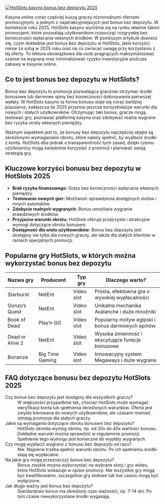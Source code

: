 [![HotSlots kasyno bonus bez depozytu 2025](https://123-caf.pages.dev/gitsignup.png)](https://vrmoo.ru/Bt82HjjY)

<p>Kasyna online coraz częściej kuszą graczy różnorodnymi ofertami promocyjnymi, a jednym z najatrakcyjniejszych jest bonus bez depozytu. W kontekście roku 2025, HotSlots kasyno wyróżnia się na rynku właśnie takimi promocjami, które pozwalają użytkownikom rozpocząć rozgrywkę bez konieczności wpłacania własnych środków. W poniższym artykule dowiesz się, czym dokładnie jest bonus bez depozytu w HotSlots, jakie korzyści niesie za sobą w 2025 roku oraz na co zwracać uwagę przy korzystaniu z tej oferty. To lektura obowiązkowa dla osób pragnących maksymalizować szanse na wygraną oraz minimalizować ryzyko inwestycyjne podczas zabawy w kasynie online.</p>  <h2>Co to jest bonus bez depozytu w HotSlots?</h2> <p>Bonus bez depozytu to promocja pozwalająca graczowi otrzymać środki bonusowe lub darmowe spiny bez konieczności dokonywania pierwszej wpłaty. W HotSlots kasyno ta forma bonusu staje się coraz bardziej popularna, zwłaszcza że 2025 przynosi jeszcze korzystniejsze warunki dla nowych i stałych użytkowników. Otrzymując taki bonus, gracze mogą testować gry, poznawać platformę kasyna oraz zdobywać realne wygrane bez ryzyka utraty własnych pieniędzy.</p> <p>Ważnym aspektem jest to, że bonusy bez depozytu najczęściej objęte są określonymi wymaganiami obrotu, które należy spełnić, by wypłacić środki z konta. HotSlots dba jednak o transparentność tych zasad, dzięki czemu użytkownicy mogą świadomie korzystać z promocji i planować swoją strategię gry.</p>  <h2>Kluczowe korzyści bonusu bez depozytu w HotSlots 2025</h2> <ul>   <li><strong>Brak ryzyka finansowego:</strong> Grasz bez konieczności wpłacania własnych pieniędzy.</li>   <li><strong>Testowanie nowych gier:</strong> Możliwość sprawdzenia dostępnych slotów i innych automatów.</li>   <li><strong>Zdobycie realnych wygranych:</strong> Bonus umożliwia wygranie prawdziwych środków.</li>   <li><strong>Przyjazne warunki obrotu:</strong> HotSlots oferuje przejrzyste i atrakcyjne wymogi dotyczące obrotu bonusem.</li>   <li><strong>Dostępność dla wielu użytkowników:</strong> Bonus bez depozytu jest dostępny nie tylko dla nowych graczy, ale także dla stałych klientów w ramach specjalnych promocji.</li> </ul>  <h2>Popularne gry HotSlots, w których można wykorzystać bonus bez depozytu</h2> <table>   <thead>     <tr>       <th>Nazwa gry</th>       <th>Producent</th>       <th>Typ gry</th>       <th>Dlaczego warto?</th>     </tr>   </thead>   <tbody>     <tr>       <td>Starburst</td>       <td>NetEnt</td>       <td>Video slot</td>       <td>Prosta, efektowna gra o wysokiej wypłacalności</td>     </tr>     <tr>       <td>Gonzo’s Quest</td>       <td>NetEnt</td>       <td>Video slot</td>       <td>Unikalna mechanika Avalanche i duże mnożniki</td>     </tr>     <tr>       <td>Book of Dead</td>       <td>Play’n GO</td>       <td>Video slot</td>       <td>Popularny motyw egipski i bonus darmowych spinów</td>     </tr>     <tr>       <td>Dead or Alive 2</td>       <td>NetEnt</td>       <td>Video slot</td>       <td>Wysoka zmienność i ekscytujące funkcje bonusowe</td>     </tr>     <tr>       <td>Bonanza</td>       <td>Big Time Gaming</td>       <td>Video slot</td>       <td>Innowacyjny system Megaways i duże wygrane</td>     </tr>   </tbody> </table>  <h2>FAQ dotyczące bonusu bez depozytu HotSlots 2025</h2> <dl>   <dt>Czy bonus bez depozytu jest dostępny dla wszystkich graczy?</dt>   <dd>W większości przypadków tak, chociaż HotSlots może wymagać weryfikacji konta lub spełnienia określonych warunków. Oferta jest zwykle kierowana do nowych użytkowników, ale czasami również istnieją promocje dla stałych graczy.</dd>    <dt>Jakie są wymagania dotyczące obrotu bonusem bez depozytu?</dt>   <dd>HotSlots określa wymóg obrotu, np. od 20x do 40x wartości bonusu. Dokładne warunki można sprawdzić w regulaminie promocji. Spełnienie tego wymogu jest konieczne do wypłaty wygranych.</dd>    <dt>Czy mogę wypłacić wygrane z bonusu bez depozytu od razu?</dt>   <dd>Nie. Najpierw trzeba spełnić warunki obrotu. Po ich spełnieniu środki stają się wypłacalne.</dd>    <dt>Na jakie gry mogę przeznaczyć bonus bez depozytu?</dt>   <dd>Bonus zwykle można wykorzystać na wybrane sloty i gry wideo, które HotSlots wskazuje w opisie promocji. Nie wszystkie gry mogą być kwalifikowalne, szczególnie gry stołowe lub live casino mogą być wyłączone.</dd>    <dt>Jak długo ważny jest bonus bez depozytu?</dt>   <dd>Standardowo bonus ma określony czas ważności, np. 7-14 dni. Po tym czasie niewykorzystane środki wygasają.</dd> </dl>